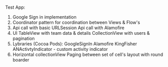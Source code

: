 Test App:
1. Google Sign in implementation
2. Coordinator pattern for coordination between Views & Flow's
3. Api call with basic URLSession
    Api call with Alamofire
4. UI
    TableView with team data & details
    CollectionView with users & pagination
5. Lybraries (Cocoa Pods):
    GoogleSignIn 
    Alamofire
    KingFisher
    ANActivtyIndicator - custom activity indicator
6. Horizontal collectionView
    Paging between set of cell's
    layout with round boarder

